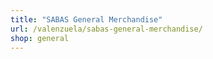 ```yaml
---
title: "SABAS General Merchandise"
url: /valenzuela/sabas-general-merchandise/
shop: general
---
```

